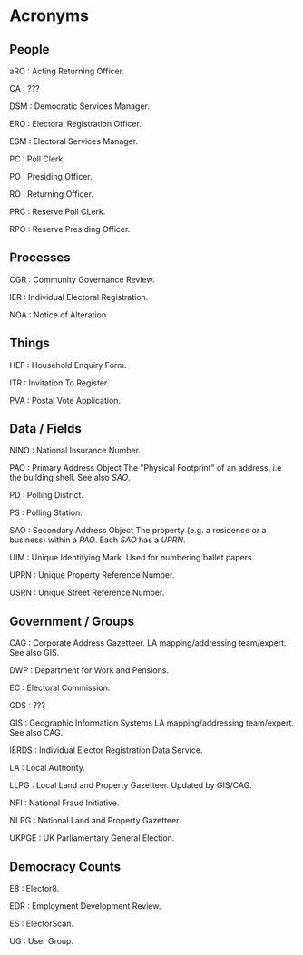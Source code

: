 # Acronyms

## People

aRO
: Acting Returning Officer.

CA
: ???

DSM
: Democratic Services Manager.

ERO
: Electoral Registration Officer.

ESM
: Electoral Services Manager.

PC
: Poll Clerk.

PO
: Presiding Officer.

RO
: Returning Officer.

PRC
: Reserve Poll CLerk.

RPO
: Reserve Presiding Officer.

## Processes

CGR
: Community Governance Review.

IER
: Individual Electoral Registration.

NOA
: Notice of Alteration

## Things

HEF
: Household Enquiry Form.

ITR
: Invitation To Register.

PVA
: Postal Vote Application.

## Data / Fields

NINO
: National Insurance Number.

PAO
: Primary Address Object
  The "Physical Footprint" of an address, i.e the building shell.
  See also *SAO*.

PD
: Polling District.

PS
: Polling Station.

SAO
: Secondary Address Object
  The property (e.g. a residence or a business) within a *PAO*.  Each *SAO* has a *UPRN*.

UIM
: Unique Identifying Mark.
  Used for numbering ballet papers.

UPRN
: Unique Property Reference Number.

USRN
: Unique Street Reference Number.

## Government / Groups

CAG
: Corporate Address Gazetteer.
  LA mapping/addressing team/expert. See also GIS.

DWP
: Department for Work and Pensions.

EC
: Electoral Commission.

GDS
: ???

GIS
: Geographic Information Systems
  LA mapping/addressing team/expert. See also CAG.

IERDS
: Individual Elector Registration Data Service.

LA
: Local Authority.

LLPG
: Local Land and Property Gazetteer.
  Updated by GIS/CAG.

NFI
: National Fraud Initiative.

NLPG
: National Land and Property Gazetteer.

UKPGE
: UK Parliamentary General Election.

## Democracy Counts

E8
: Elector8.

EDR
: Employment Development Review.

ES
: ElectorScan.

UG
: User Group.
